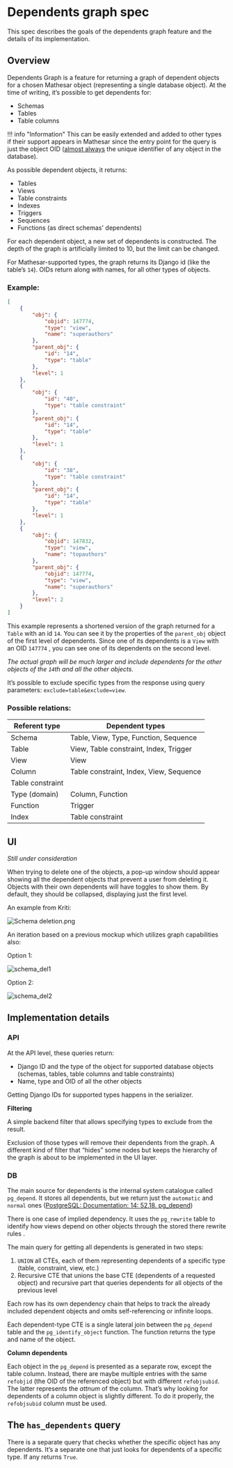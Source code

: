# Dependents graph spec

This spec describes the goals of the dependents graph feature and the details of its implementation.

## Overview
Dependents Graph is a feature for returning a graph of dependent objects for a chosen Mathesar object (representing a single database object). At the time of writing, it’s possible to get dependents for:

- Schemas
- Tables
- Table columns

!!! info "Information"
    This can be easily extended and added to other types if their support appears in Mathesar since the entry point for the query is just the object OID ([almost always](https://www.postgresql.org/docs/current/datatype-oid.html) the unique identifier of any object in the database).


As possible dependent objects, it returns:

- Tables
- Views
- Table constraints
- Indexes
- Triggers
- Sequences
- Functions (as direct schemas' dependents)

For each dependent object, a new set of dependents is constructed. The depth of the graph is artificially limited to 10, but the limit can be changed.

For Mathesar-supported types, the graph returns its Django id (like the table’s `14`). OIDs return along with names, for all other types of objects. 

### Example:

```json
[
    {
        "obj": {
            "objid": 147774,
            "type": "view",
            "name": "superauthors"
        },
        "parent_obj": {
            "id": "14",
            "type": "table"
        },
        "level": 1
    },
    {
        "obj": {
            "id": "40",
            "type": "table constraint"
        },
        "parent_obj": {
            "id": "14",
            "type": "table"
        },
        "level": 1
    },
    {
        "obj": {
            "id": "38",
            "type": "table constraint"
        },
        "parent_obj": {
            "id": "14",
            "type": "table"
        },
        "level": 1
    },
    {
        "obj": {
            "objid": 147832,
            "type": "view",
            "name": "topauthors"
        },
        "parent_obj": {
            "objid": 147774,
            "type": "view",
            "name": "superauthors"
        },
        "level": 2
    }
]
```

This example represents a shortened version of the graph returned for a `Table` with an id `14`. You can see it by the properties of the `parent_obj` object of the first level of dependents. Since one of its dependents is a `View` with an OID `147774` , you can see one of its dependents on the second level.

*The actual graph will be much larger and include dependents for the other objects of the `14`th and all the other objects.*

It’s possible to exclude specific types from the response using query parameters: `exclude=table&exclude=view`.

### Possible relations:

| Referent type    | Dependent types                         |
|------------------|-----------------------------------------|
| Schema           | Table, View, Type, Function, Sequence   |
| Table            | View, Table constraint, Index, Trigger  |
| View             | View                                    |
| Column           | Table constraint, Index, View, Sequence |
| Table constraint |                                         |
| Type (domain)    | Column, Function                        |
| Function         | Trigger                                 |
| Index            | Table constraint                        |

## UI
*Still under consideration*

When trying to delete one of the objects, a pop-up window should appear showing all the dependent objects that prevent a user from deleting it. Objects with their own dependents will have toggles to show them. By default, they should be collapsed, displaying just the first level. 

An example from Kriti:

![Schema deletion.png](/assets/engineering/specs/dependents-graph/Schema%20deletion.png)

An iteration based on a previous mockup which utilizes graph capabilities also:

Option 1:

![schema_del1](/assets/engineering/specs/dependents-graph/schema_del1.png)

Option 2:

![schema_del2](/assets/engineering/specs/dependents-graph/schema_del2.png)

## Implementation details

### API

At the API level, these queries return:

- Django ID and the type of the object for supported database objects (schemas, tables, table columns and table constraints)
- Name, type and OID of all the other objects

Getting Django IDs for supported types happens in the serializer.

**Filtering**

A simple backend filter that allows specifying types to exclude from the result.

Exclusion of those types will remove their dependents from the graph. A different kind of filter that “hides” some nodes but keeps the hierarchy of the graph is about to be implemented in the UI layer.


### DB

The main source for dependents is the internal system catalogue called `pg_depend`. It stores all dependents, but we return just the `automatic` and `normal` ones ([PostgreSQL: Documentation: 14: 52.18. pg_depend](https://www.postgresql.org/docs/current/catalog-pg-depend.html))

There is one case of implied dependency. It uses the `pg_rewrite` table to identify how views depend on other objects through the stored there rewrite rules .

The main query for getting all dependents is generated in two steps:

1. `UNION` all CTEs, each of them representing dependents of a specific type (table, constraint, view, etc.)
2. Recursive CTE that unions the base CTE (dependents of a requested object) and recursive part that queries dependents for all objects of the previous level

Each row has its own dependency chain that helps to track the already included dependent objects and omits self-referencing or infinite loops.

Each dependent-type CTE is a single lateral join between the `pg_depend` table and the `pg_identify_object` function. The function returns the type and name of the object.

**Column dependents**

Each object in the `pg_depend` is presented as a separate row, except the table column. Instead, there are maybe multiple entries with the same `refobjid` (the OID of the referenced object) but with different `refobjsubid`. The latter represents the *attnum* of the column. That’s why looking for dependents of a column object is slightly different. To do it properly, the `refobjsubid` column must be used.

## The `has_dependents` query
There is a separate query that checks whether the specific object has any dependents. It’s a separate one that just looks for dependents of a specific type. If any returns `True`.